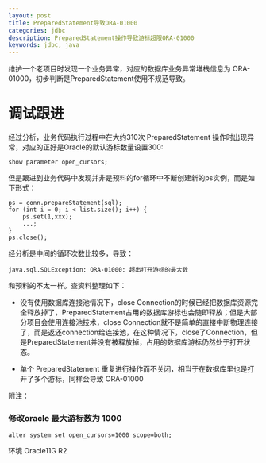 ```yaml
---
layout: post
title: PreparedStatement导致ORA-01000
categories: jdbc
description: PreparedStatement操作导致游标超限ORA-01000
keywords: jdbc, java
---
```


维护一个老项目时发现一个业务异常，对应的数据库业务异常堆栈信息为 ORA-01000，初步判断是PreparedStatement使用不规范导致。

# 调试跟进

经过分析，业务代码执行过程中在大约310次 PreparedStatement 操作时出现异常，对应的正好是Oracle的默认游标数量设置300:

`show parameter open_cursors;`

但是跟进到业务代码中发现并非是预料的for循环中不断创建新的ps实例，而是如下形式：

	ps = conn.prepareStatement(sql);
    for (int i = 0; i < list.size(); i++) {
		ps.set(1,xxx);
		...;
	}
	ps.close();

经分析是中间的循环次数比较多，导致：

`java.sql.SQLException: ORA-01000: 超出打开游标的最大数`

和预料的不太一样。查资料整理如下：

- 没有使用数据库连接池情况下，close Connection的时候已经把数据库资源完全释放掉了，PreparedStatement占用的数据库游标也会随即释放；但是大部分项目会使用连接池技术，close Connection就不是简单的直接中断物理连接了，而是返还connection给连接池，在这种情况下，close了Connection，但是PreparedStatement并没有被释放掉，占用的数据库游标仍然处于打开状态。

- 单个 PreparedStatement 重复进行操作而不关闭，相当于在数据库里也是打开了多个游标，同样会导致 ORA-01000

附注：

### 修改oracle 最大游标数为 1000

`alter system set open_cursors=1000 scope=both;`

环境 Oracle11G R2